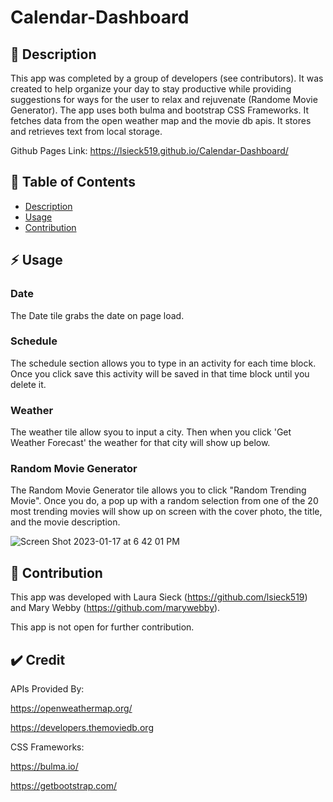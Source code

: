 # Calendar-Dashboard

## :blue_book: Description

This app was completed by a group of developers (see contributors). It was created to help organize your day to stay productive while providing suggestions for ways for the user to relax and rejuvenate (Randome Movie Generator). The app uses both bulma and bootstrap CSS Frameworks. It fetches data from the open weather map and the movie db apis. It stores and retrieves text from local storage.

Github Pages Link: https://lsieck519.github.io/Calendar-Dashboard/


## :bookmark_tabs: Table of Contents

  - [Description](#description)
  - [Usage](#usage)
  - [Contribution](#contribution)

## :zap: Usage
### Date
The Date tile grabs the date on page load.

### Schedule
The schedule section allows you to type in an activity for each time block. Once you click save this activity will be saved in that time block until you delete it.

### Weather
The weather tile allow syou to input a city. Then when you click 'Get Weather Forecast' the weather for that city will show up below.

### Random Movie Generator
The Random Movie Generator tile allows you to click "Random Trending Movie". Once you do, a pop up with a random selection from one of the 20 most trending movies will show up on screen with the cover photo, the title, and the movie description.

![Screen Shot 2023-01-17 at 6 42 01 PM](https://user-images.githubusercontent.com/99048123/213052987-e520297e-558e-4fe9-a2a5-6d3943d667f5.png)

## 🤝 Contribution
This app was developed with Laura Sieck (https://github.com/lsieck519) and Mary Webby (https://github.com/marywebby).

This app is not open for further contribution.

## ✔️ Credit

APIs Provided By:

https://openweathermap.org/

https://developers.themoviedb.org

CSS Frameworks: 

https://bulma.io/

https://getbootstrap.com/
